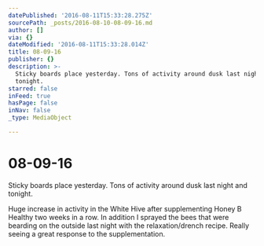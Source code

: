 ```yaml
---
datePublished: '2016-08-11T15:33:28.275Z'
sourcePath: _posts/2016-08-10-08-09-16.md
author: []
via: {}
dateModified: '2016-08-11T15:33:28.014Z'
title: 08-09-16
publisher: {}
description: >-
  Sticky boards place yesterday. Tons of activity around dusk last night and
  tonight.
starred: false
inFeed: true
hasPage: false
inNav: false
_type: MediaObject

---
```

# 08-09-16

Sticky boards place yesterday. Tons of activity around dusk last night and tonight.

Huge increase in activity in the White Hive after supplementing Honey B Healthy two weeks in a row. In addition I sprayed the bees that were bearding on the outside last night with the relaxation/drench recipe. Really seeing a great response to the supplementation.